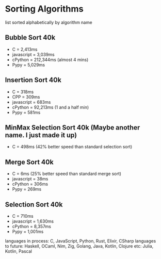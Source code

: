 # Sorting Algorithms

list sorted alphabetically by algorithm name

## Bubble Sort 40k

- C = 2,413ms
- javascript = 3,039ms
- cPython = 212,344ms (almost 4 mins)
- Pypy = 5,029ms

## Insertion Sort 40k

- C = 318ms
- CPP = 309ms
- javascript = 683ms
- cPython = 92,213ms (1 and a half min)
- Pypy = 581ms

## MinMax Selection Sort 40k (Maybe another name. I just made it up)

- C = 498ms (42% better speed than standard selection sort)

## Merge Sort 40k

- C = 6ms (25% better speed than standard merge sort)
- javascript = 38ms
- cPython = 306ms
- Pypy = 269ms

## Selection Sort 40k

- C = 710ms
- javascript = 1,630ms
- cPython = 8,357ms
- Pypy = 1,001ms

languages in process: C, JavaScript, Python, Rust, Elixir, CSharp
languages to future: Haskell, OCaml, Nim, Zig, Golang, Java, Kotlin, Clojure
etc: Julia, Kotlin, Pascal
